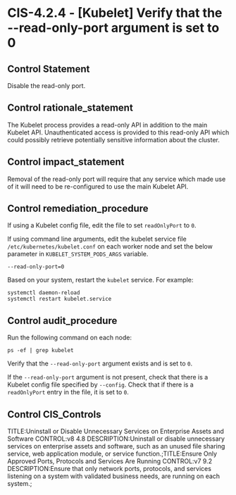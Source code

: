 # CIS-4.2.4 - \[Kubelet\] Verify that the --read-only-port argument is set to 0

## Control Statement

Disable the read-only port.

## Control rationale_statement

The Kubelet process provides a read-only API in addition to the main Kubelet API. Unauthenticated access is provided to this read-only API which could possibly retrieve potentially sensitive information about the cluster.

## Control impact_statement

Removal of the read-only port will require that any service which made use of it will need to be re-configured to use the main Kubelet API.

## Control remediation_procedure

If using a Kubelet config file, edit the file to set `readOnlyPort` to `0`.

If using command line arguments, edit the kubelet service file `/etc/kubernetes/kubelet.conf` on each worker node and set the below parameter in `KUBELET_SYSTEM_PODS_ARGS` variable.

```
--read-only-port=0
```

Based on your system, restart the `kubelet` service. For example:

```
systemctl daemon-reload
systemctl restart kubelet.service
```

## Control audit_procedure

Run the following command on each node:

```
ps -ef | grep kubelet
```

Verify that the `--read-only-port` argument exists and is set to `0`.

If the `--read-only-port` argument is not present, check that there is a Kubelet config file specified by `--config`. Check that if there is a `readOnlyPort` entry in the file, it is set to `0`.

## Control CIS_Controls

TITLE:Uninstall or Disable Unnecessary Services on Enterprise Assets and Software CONTROL:v8 4.8 DESCRIPTION:Uninstall or disable unnecessary services on enterprise assets and software, such as an unused file sharing service, web application module, or service function.;TITLE:Ensure Only Approved Ports, Protocols and Services Are Running CONTROL:v7 9.2 DESCRIPTION:Ensure that only network ports, protocols, and services listening on a system with validated business needs, are running on each system.;
